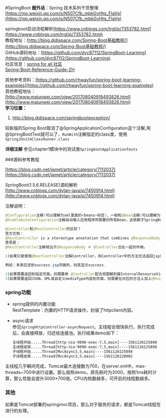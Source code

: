 #SpringBoot
**题外话**：Spring 技术系列干货整理 [https://mp.weixin.qq.com/s/N507Cfb_mbkGvHtg_FIaVg](https://mp.weixin.qq.com/s/N507Cfb_mbkGvHtg_FIaVg)

springboot启动流程解析[https://www.cnblogs.com/trgl/p/7353782.html](https://www.cnblogs.com/trgl/p/7353782.html)  
教程地址：[http://blog.didispace.com/Spring-Boot基础教程/](http://blog.didispace.com/Spring-Boot基础教程/)    
GitHub源码地址：[https://github.com/dyc87112/SpringBoot-Learning](https://github.com/dyc87112/SpringBoot-Learning)   
社区信息：[spring for all 社区](http://www.spring4all.com/)   
[Spring-Boot-Reference-Guide-ZH](http://blog.didispace.com/books/spring-boot-reference/)

其他参考资料：[https://github.com/rhwayfun/spring-boot-learning-examples](https://github.com/rhwayfun/spring-boot-learning-examples)  
其他教程地址：[http://www.majunwei.com/view/201708040918493826.html](http://www.majunwei.com/view/201708040918493826.html)  
**学习位置：**  
1. http://blog.didispace.com/springbootexception/

较新版的Spring Boot取消了@SpringApplicationConfiguration这个注解,用@SpringBootTest就可以了，`RunWith`注解指定的class类，使用`SpringJUnit4ClassRunner.class`

**详细注解** 参见chapter1模块中的测试类`SpringbootApplicationTests`

###源码参考教程

[https://blog.csdn.net/jamet/article/category/7112037](https://blog.csdn.net/jamet/article/category/7112037)

SpringBoot(1.5.6.RELEASE)源码解析  
[http://www.cnblogs.com/dylan-java/p/7450914.html](http://www.cnblogs.com/dylan-java/p/7450914.html)

注解说明：

```java
@Configuration注解(可以理解为xml里面的<beans>标签)，一般和@Bean注解(可以理解为xml里面的<bean>标签)搭配使用。使用这2个注解可以创建一个配置类
@EnableAutoConfiguration注解自动载入应用程序所需要的所有Bean，这依赖于SpringBoot在类路径中的查找

@Controller和@RestController的区别？
官方文档：
@RestController is a stereotype annotation that combines @ResponseBody and @Controller.
意思是：
@RestController注解相当于@ResponseBody ＋ @Controller合在一起的作用。

1)如果只是使用@RestController注解Controller，则Controller中的方法无法返回jsp页面，配置的视图解析器InternalResourceViewResolver不起作用，返回的内容就是Return 里的内容。

例如：本来应该到success.jsp页面的，则其显示success.

2)如果需要返回到指定页面，则需要用 @Controller配合视图解析器InternalResourceViewResolver才行。
3)如果需要返回JSON，XML或自定义mediaType内容到页面，则需要在对应的方法上加上@ResponseBody注解。
```


### spring功能


* spring提供的内置功能  
 RestTemplate：内置的HTTP请求操作，封装了httpclient内容。
 
* async请求  
  参见`SpringHttpController-asyncRequest`。主线程会很快执行，执行完成后，会直接释放，归还给连接池。执行结果demo如下：
  
  ```bash
  主线程开始.....Thread[http-nio-9090-exec-7,5,main]----1561126125898
  主线程结束.....Thread[http-nio-9090-exec-7,5,main]----1561126125898
  子线程开始.....Thread[MvcAsync3,5,main]----1561126125898
  子线程结束.....Thread[MvcAsync3,5,main]----1561126128902
  ```
主线程几乎瞬间完成，Tomcat最大连接数为700，在server.xml中，max-threads=700中进行设置。那么按照demo，原先耗时为3000，按照1ms耗时计算，那么性能会提升3000*700倍。CPU内核数越多，可开启的线程数越多。


### 其他

如果是Tomcat部署的springmvc项目，那么对于服务的请求，都是Tomcat线程在进行的处理。